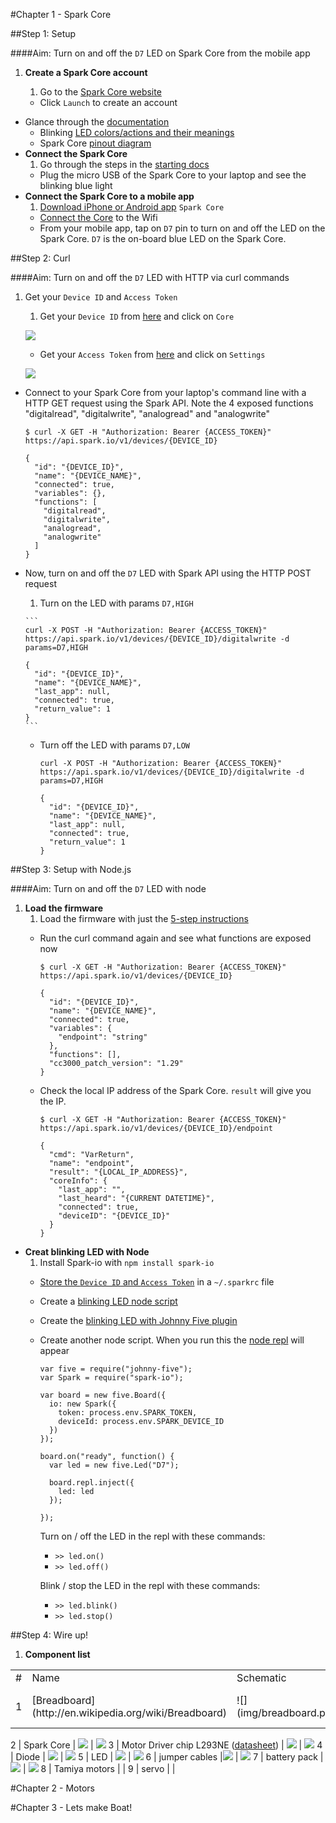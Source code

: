 #Chapter 1 - Spark Core

##Step 1: Setup

####Aim: Turn on and off the `D7` LED on Spark Core from the mobile app

1. **Create a Spark Core account**

	1. Go to the [Spark Core website](https://www.spark.io/)
	- Click `Launch` to create an account
- Glance through the [documentation](http://docs.spark.io/api/)
	- Blinking [LED colors/actions and their meanings](http://docs.spark.io/start/#step-3-connect-your-core-to-the-cloud)
	- Spark Core [pinout diagram](http://docs.spark.io/assets/images/spark-pinout.png)
- **Connect the Spark Core**
	1.  Go through the steps in the [starting docs](http://docs.spark.io/start/)
	- Plug the micro USB of the Spark Core to your laptop and see the blinking blue light
- **Connect the Spark Core to a mobile app**
	1. [Download iPhone or Android app](step-2-install-the-app) `Spark Core`
	- [Connect the Core](http://docs.spark.io/connect/) to the Wifi
	- From your mobile app, tap on `D7` pin to turn on and off the LED on the Spark Core. `D7` is the on-board blue LED on the Spark Core.

##Step 2: Curl

####Aim: Turn on and off the `D7` LED with HTTP via curl commands

1. Get your `Device ID` and `Access Token`
	1. Get your `Device ID` from [here](https://www.spark.io/build/new#cores) and click on `Core`

	![](img/device-id.png)

	- Get your `Access Token` from [here](https://www.spark.io/build/new#cores) and click on `Settings`

	![](img/access-token.png)
- Connect to your Spark Core from your laptop's command line with a HTTP GET request using the Spark API. Note the 4 exposed functions "digitalread", "digitalwrite", "analogread" and "analogwrite"

  ```
  $ curl -X GET -H "Authorization: Bearer {ACCESS_TOKEN}" https://api.spark.io/v1/devices/{DEVICE_ID}

  {
    "id": "{DEVICE_ID}",
    "name": "{DEVICE_NAME}",
    "connected": true,
    "variables": {},
    "functions": [
      "digitalread",
      "digitalwrite",
      "analogread",
      "analogwrite"
    ]
  }
  ```
- Now, turn on and off the `D7` LED with Spark API using the HTTP POST request

	1. Turn on the LED with params `D7,HIGH`

	  ```
	  curl -X POST -H "Authorization: Bearer {ACCESS_TOKEN}" https://api.spark.io/v1/devices/{DEVICE_ID}/digitalwrite -d params=D7,HIGH

	  {
	    "id": "{DEVICE_ID}",
	    "name": "{DEVICE_NAME}",
	    "last_app": null,
	    "connected": true,
	    "return_value": 1
	  }
	  ```
	- Turn off the LED with params `D7,LOW`

	  ```
	  curl -X POST -H "Authorization: Bearer {ACCESS_TOKEN}" https://api.spark.io/v1/devices/{DEVICE_ID}/digitalwrite -d params=D7,HIGH

	  {
	    "id": "{DEVICE_ID}",
	    "name": "{DEVICE_NAME}",
	    "last_app": null,
	    "connected": true,
	    "return_value": 1
	  }
	  ```

##Step 3: Setup with Node.js

####Aim: Turn on and off the `D7` LED with node

1. **Load the firmware**
	1. Load the firmware with just the [5-step instructions](https://github.com/voodootikigod/voodoospark#loading-the-firmware)
	- Run the curl command again and see what functions are exposed now

		```
		$ curl -X GET -H "Authorization: Bearer {ACCESS_TOKEN}" https://api.spark.io/v1/devices/{DEVICE_ID}

		{
		  "id": "{DEVICE_ID}",
		  "name": "{DEVICE_NAME}",
		  "connected": true,
		  "variables": {
		    "endpoint": "string"
		  },
		  "functions": [],
		  "cc3000_patch_version": "1.29"
		}
		```
	- Check the local IP address of the Spark Core. `result` will give you the IP.

		```
		$ curl -X GET -H "Authorization: Bearer {ACCESS_TOKEN}" https://api.spark.io/v1/devices/{DEVICE_ID}/endpoint

		{
		  "cmd": "VarReturn",
		  "name": "endpoint",
		  "result": "{LOCAL_IP_ADDRESS}",
		  "coreInfo": {
		    "last_app": "",
		    "last_heard": "{CURRENT DATETIME}",
		    "connected": true,
		    "deviceID": "{DEVICE_ID}"
		  }
		}

		```
- **Creat blinking LED with Node**
	1. Install Spark-io with `npm install spark-io`
	- [Store the `Device ID` and `Access Token`](https://github.com/rwaldron/spark-io#getting-started) in a `~/.sparkrc` file
	- Create a [blinking LED node script](https://github.com/rwaldron/spark-io#blink-an-led)
	- Create the [blinking LED with Johnny Five plugin](https://github.com/rwaldron/spark-io#johnny-five-io-plugin)
	- Create another node script. When you run this the [node repl](http://nodejs.org/api/repl.html) will appear

		```
		var five = require("johnny-five");
		var Spark = require("spark-io");

		var board = new five.Board({
		  io: new Spark({
		    token: process.env.SPARK_TOKEN,
		    deviceId: process.env.SPARK_DEVICE_ID
		  })
		});

		board.on("ready", function() {
		  var led = new five.Led("D7");

		  board.repl.inject({
		    led: led
		  });

		});
		```
		Turn on / off the LED in the repl with these commands:
		- `>> led.on()`
		- `>> led.off()`

		Blink / stop the LED in the repl with these commands:
		- `>> led.blink()`
		- `>> led.stop()`

##Step 4: Wire up!

1. **Component list**

<table>
	<tr>
		<td>#</td>
		<td>Name</td>
		<td>Schematic</td>
		<td>Photo</td>
	</tr>
	<tr>
		<td>1</td>
		<td>[Breadboard](http://en.wikipedia.org/wiki/Breadboard)</td>
		<td>![](img/breadboard.png)</td>
		<td>![](img/breadboard-pic.png)</td>
	</tr>
</table>

2  | Spark Core | ![](img/spark.png) | ![](img/spark-pic.png)
3  | Motor Driver chip L293NE ([datasheet](http://www.ti.com/lit/ds/symlink/l293d.pdf)) | ![](img/chip.png) | ![](img/chip-pic.png)
4  | Diode | ![](img/diode.png) | ![](img/diode-pic.jpg)
5  | LED | ![](img/led.png) | ![](img/led-pic.jpg)
6  | jumper cables |![](img/cables.png) | ![](img/cables-pic.jpg)
7  | battery pack | ![](img/batteries.png) | ![](img/batteries-pic.png)
8  | Tamiya motors |  |
9  | servo |  |

#Chapter 2 - Motors

#Chapter 3 - Lets make Boat!
